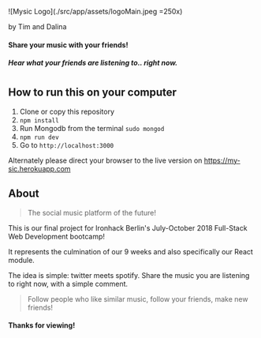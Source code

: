 ![Mysic Logo](./src/app/assets/logoMain.jpeg =250x)

by Tim and Dalina
#### Share your music with your friends!
##### Hear what your friends are listening to.. right now.
#
#
#

## How to run this on your computer
1. Clone or copy this repository
2. `npm install`
3. Run Mongodb from the terminal `sudo mongod`
4. `npm run dev`
5. Go to `http://localhost:3000`

Alternately please direct your browser to the live version on https://my-sic.herokuapp.com


## About

>The social music platform of the future!

This is our final project for Ironhack Berlin's July-October 2018 Full-Stack Web Development bootcamp!

It represents the culmination of our 9 weeks and also specifically our React module. 

The idea is simple: twitter meets spotify. Share the music you are listening to right now, with a simple comment. 
>Follow people who like similar music, follow your friends, make new friends! 

#### Thanks for viewing! 
